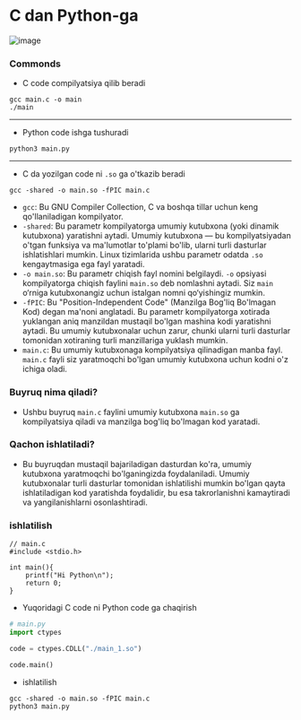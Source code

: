# C dan Python-ga

![image](https://github.com/user-attachments/assets/d05f9c22-b8e2-4a8e-af88-0e74170cbfdd)

### Commonds
- C code compilyatsiya qilib beradi
```shell
gcc main.c -o main
./main
```
---
- Python code ishga tushuradi
```shell
python3 main.py
```
---
- C da yozilgan code ni `.so` ga o'tkazib beradi
```shell
gcc -shared -o main.so -fPIC main.c
```
- `gcc`: Bu GNU Compiler Collection, C va boshqa tillar uchun keng qo'llaniladigan kompilyator.
- `-shared`: Bu parametr kompilyatorga umumiy kutubxona (yoki dinamik kutubxona) yaratishni aytadi. Umumiy kutubxona — bu kompilyatsiyadan o'tgan funksiya va ma'lumotlar to'plami bo'lib, ularni turli dasturlar ishlatishlari mumkin. Linux tizimlarida ushbu parametr odatda `.so` kengaytmasiga ega fayl yaratadi.
- `-o main.so`: Bu parametr chiqish fayl nomini belgilaydi. `-o` opsiyasi kompilyatorga chiqish faylini `main.so` deb nomlashni aytadi. Siz `main` o‘rniga kutubxonangiz uchun istalgan nomni qo‘yishingiz mumkin.
- `-fPIC`: Bu "Position-Independent Code" (Manzilga Bog'liq Bo'lmagan Kod) degan ma'noni anglatadi. Bu parametr kompilyatorga xotirada yuklangan aniq manzildan mustaqil bo'lgan mashina kodi yaratishni aytadi. Bu umumiy kutubxonalar uchun zarur, chunki ularni turli dasturlar tomonidan xotiraning turli manzillariga yuklash mumkin.
- `main.c`: Bu umumiy kutubxonaga kompilyatsiya qilinadigan manba fayl. `main.c` fayli siz yaratmoqchi bo'lgan umumiy kutubxona uchun kodni o'z ichiga oladi.
### Buyruq nima qiladi?
- Ushbu buyruq `main.c` faylini umumiy kutubxona `main.so` ga kompilyatsiya qiladi va manzilga bog'liq bo'lmagan kod yaratadi.

### Qachon ishlatiladi?
- Bu buyruqdan mustaqil bajariladigan dasturdan ko'ra, umumiy kutubxona yaratmoqchi bo'lganingizda foydalaniladi. Umumiy kutubxonalar turli dasturlar tomonidan ishlatilishi mumkin bo'lgan qayta ishlatiladigan kod yaratishda foydalidir, bu esa takrorlanishni kamaytiradi va yangilanishlarni osonlashtiradi.

### ishlatilish
```shell
// main.c
#include <stdio.h>

int main(){
    printf("Hi Python\n");
    return 0;
}
```
- Yuqoridagi C code ni Python code ga chaqirish
```python
# main.py
import ctypes

code = ctypes.CDLL("./main_1.so")

code.main()
```
- ishlatilish
```shell
gcc -shared -o main.so -fPIC main.c
python3 main.py
```